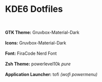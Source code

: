 # KDE6 Dotfiles
<br>

**GTK Theme:** Gruvbox-Material-Dark <br>  
**Icons:** Gruvbox-Material-Dark <br>  
**Font:** FiraCode Nerd Font <br>  
**Zsh Theme:** powerlevel10k *pure* <br>  
**Application Launcher:** tofi *(wofi powermenu)* <br>
